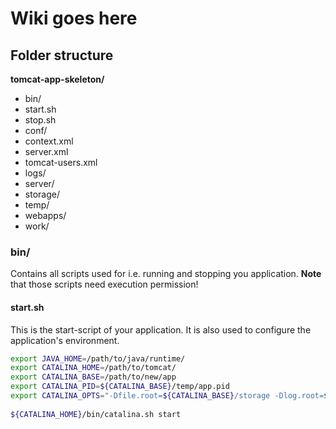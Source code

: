 
# Wiki goes here


## Folder structure

__tomcat-app-skeleton/__

 * bin/
  * start.sh
  * stop.sh
 * conf/
  * context.xml
  * server.xml
  * tomcat-users.xml
 * logs/
 * server/
 * storage/
 * temp/
 * webapps/
 * work/

### bin/
Contains all scripts used for i.e. running and stopping you application.
__Note__ that those scripts need execution permission!

#### start.sh
This is the start-script of your application. It is also used to configure the application's environment.
````bash
export JAVA_HOME=/path/to/java/runtime/
export CATALINA_HOME=/path/to/tomcat/
export CATALINA_BASE=/path/to/new/app
export CATALINA_PID=${CATALINA_BASE}/temp/app.pid
export CATALINA_OPTS="-Dfile.root=${CATALINA_BASE}/storage -Dlog.root=${CATALINA_BASE}/logs"
 
${CATALINA_HOME}/bin/catalina.sh start
````